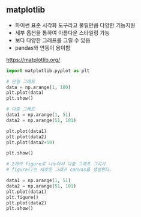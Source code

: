 ## matplotlib

- 파이썬 표준 시각화 도구라고 불릴만큼 다양한 기능지원
- 세부 옵션을 통하여 아름다운 스타일링 가능
- 보다 다양한 그래프를 그릴 수 있음
- pandas와 연동이 용이함

https://matplotlib.org/



```python
import matplotlib.pyplot as plt

# 단일 그래프
data = np.arange(1, 100)
plt.plot(data)
plt.show()

# 다중 그래프
data1 = np.arange(1, 51)
data2 = np.arange(51, 101)

plt.plot(data1)
plt.plot(data2)
plt.plot(data2+50)

plt.show()

# 2개의 figure로 나누어서 다중 그래프 그리기
# figure()는 새로운 그래프 canvas를 생성한다.

data1 = np.arange(1, 51)
data2 = np.arange(51, 101)
plt.plot(data1)
plt.figure()
plt.plot(data2)
plt.show()

```



